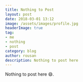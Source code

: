 ```yaml
---
title: Nothing to Post
layout: post
date: 2018-03-01 13:12
image: /assets/images/profile.jpg
headerImage: true
tag:
- me
- nothing
- post
category: blog
author: rousan
description: Nothing to post here
---
```


<!-- See the blog template from here: https://raw.githubusercontent.com/sergiokopplin/indigo/gh-pages/_posts/2015-02-24-markdown-extra-components.markdown -->

<!-- Also see the pagination from here:
https://jekyllrb.com/docs/pagination/ -->

Nothing to post here 😄.